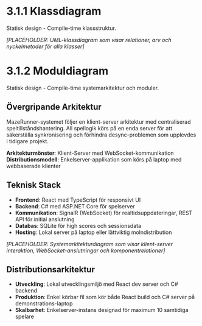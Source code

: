 # 3.1.1 Klassdiagram

Statisk design - Compile-time klassstruktur.

*[PLACEHOLDER: UML-klassdiagram som visar relationer, arv och nyckelmetoder för alla klasser]*

# 3.1.2 Moduldiagram

Statisk design - Compile-time systemarkitektur och moduler.

## Övergripande Arkitektur
MazeRunner-systemet följer en klient-server arkitektur med centraliserad speltillståndshantering. All spellogik körs på en enda server för att säkerställa synkronisering och förhindra desync-problemen som upplevdes i tidigare projekt.

**Arkitekturmönster**: Klient-Server med WebSocket-kommunikation
**Distributionsmodell**: Enkelserver-applikation som körs på laptop med webbaserade klienter

## Teknisk Stack
- **Frontend**: React med TypeScript för responsivt UI
- **Backend**: C# med ASP.NET Core för spelserver
- **Kommunikation**: SignalR (WebSocket) för realtidsuppdateringar, REST API för initial anslutning
- **Databas**: SQLite för high scores och sessionsdata
- **Hosting**: Lokal server på laptop eller lättviktig molndistribution

*[PLACEHOLDER: Systemarkitekturdiagram som visar klient-server interaktion, WebSocket-anslutningar och komponentrelationer]*

## Distributionsarkitektur
- **Utveckling**: Lokal utvecklingsmiljö med React dev server och C# backend
- **Produktion**: Enkel körbar fil som kör både React build och C# server på demonstrations-laptop
- **Skalbarhet**: Enkelserver-instans designad för maximum 10 samtidiga spelare